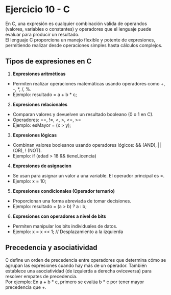 # Ejercicio 10 - C

En C, una expresión es cualquier combinación válida de operandos (valores, variables o constantes) y operadores que el lenguaje puede evaluar para producir un resultado.  
El lenguaje C proporciona un manejo flexible y potente de expresiones, permitiendo realizar desde operaciones simples hasta cálculos complejos.

## Tipos de expresiones en C
1. **Expresiones aritméticas**
- Permiten realizar operaciones matemáticas usando operadores como +, -, *, /, %.
- Ejemplo: resultado = a + b * c;
2. **Expresiones relacionales**
- Comparan valores y devuelven un resultado booleano (0 o 1 en C). 
- Operadores: ==, !=, <, >, <=, >=
- Ejemplo: esMayor = (x > y);
3. **Expresiones lógicas**
- Combinan valores booleanos usando operadores lógicos: && (AND), || (OR), ! (NOT).
- Ejemplo: if (edad > 18 && tieneLicencia)
4. **Expresiones de asignacion** 
- Se usan para asignar un valor a una variable. El operador principal es =.
- Ejemplo: x = 10;
5. **Expresiones condicionales (Operador ternario)**
- Proporcionan una forma abreviada de tomar decisiones.
- Ejemplo: resultado = (a > b) ? a : b;
6. **Expresiones con operadores a nivel de bits**
- Permiten manipular los bits individuales de datos. 
- Ejemplo: x = x << 1; // Desplazamiento a la izquierda

## Precedencia y asociatividad
C define un orden de precedencia entre operadores que determina cómo se agrupan las expresiones cuando hay más de un operador. También establece una asociatividad (de izquierda a derecha oviceversa) para resolver empates de precedencia.  
Por ejemplo: En a + b * c, primero se evalúa b * c por tener mayor precedencia que +.